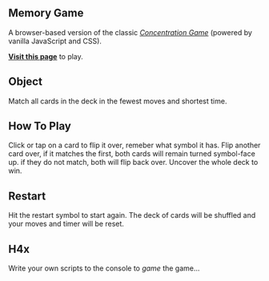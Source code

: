 ## Memory Game

A browser-based version of the classic *[Concentration Game](https://en.wikipedia.org/wiki/Concentration_(game))* (powered by vanilla JavaScript and CSS).

**[Visit this page](https://stasiulek.github.io/memory-game/)** to play.

## Object

Match all cards in the deck in the fewest moves and shortest time.

## How To Play

Click or tap on a card to flip it over, remeber what symbol it has. Flip another card over, if it matches the first, both cards will remain turned symbol-face up. if they do not match, both will flip back over. Uncover the whole deck to win.

## Restart

Hit the restart symbol to start again. The deck of cards will be shuffled and your moves and timer will be reset.

## H4x

Write your own scripts to the console to <em>game</em> the game...


